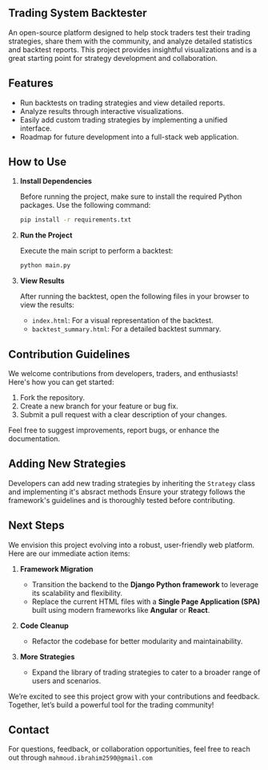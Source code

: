 ## Trading System Backtester

An open-source platform designed to help stock traders test their trading strategies, share them with the community, and analyze detailed statistics and backtest reports. This project provides insightful visualizations and is a great starting point for strategy development and collaboration.


## Features

- Run backtests on trading strategies and view detailed reports.
- Analyze results through interactive visualizations.
- Easily add custom trading strategies by implementing a unified interface.
- Roadmap for future development into a full-stack web application.


## How to Use

1. **Install Dependencies**

   Before running the project, make sure to install the required Python packages. Use the following command:
   ```bash
   pip install -r requirements.txt
   ```
   
3. **Run the Project**
 
   Execute the main script to perform a backtest:
   ```bash
   python main.py
   ```
   
4. **View Results**

   After running the backtest, open the following files in your browser to view the results:
   - `index.html`: For a visual representation of the backtest.
   - `backtest_summary.html`: For a detailed backtest summary.


## Contribution Guidelines

We welcome contributions from developers, traders, and enthusiasts! Here's how you can get started:

1. Fork the repository.
2. Create a new branch for your feature or bug fix.
3. Submit a pull request with a clear description of your changes.

Feel free to suggest improvements, report bugs, or enhance the documentation.


## Adding New Strategies

Developers can add new trading strategies by inheriting the `Strategy` class and implementing it's absract methods
Ensure your strategy follows the framework's guidelines and is thoroughly tested before contributing.


## Next Steps

We envision this project evolving into a robust, user-friendly web platform. Here are our immediate action items:

1. **Framework Migration**  
   - Transition the backend to the **Django Python framework** to leverage its scalability and flexibility.
   - Replace the current HTML files with a **Single Page Application (SPA)** built using modern frameworks like **Angular** or **React**.

2. **Code Cleanup**  
   - Refactor the codebase for better modularity and maintainability.

3. **More Strategies**  
   - Expand the library of trading strategies to cater to a broader range of users and scenarios.

We’re excited to see this project grow with your contributions and feedback. Together, let’s build a powerful tool for the trading community!


## Contact

For questions, feedback, or collaboration opportunities, feel free to reach out through `mahmoud.ibrahim2590@gmail.com`
